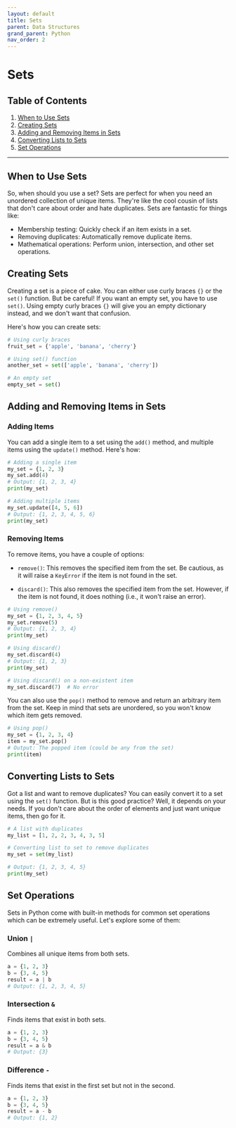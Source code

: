 ```yaml
---
layout: default
title: Sets
parent: Data Structures
grand_parent: Python
nav_order: 2
---
```


# Sets

## Table of Contents

1. [When to Use Sets](#when-to-use-sets)
2. [Creating Sets](#creating-sets)
3. [Adding and Removing Items in Sets](#adding-and-removing-items-in-sets)
4. [Converting Lists to Sets](#converting-lists-to-sets)
5. [Set Operations](#set-operations)

---

## When to Use Sets

 So, when should you use a set? Sets are perfect for when you need an unordered collection of unique items. They're like the cool cousin of lists that don't care about order and hate duplicates. Sets are fantastic for things like:

- Membership testing: Quickly check if an item exists in a set.
- Removing duplicates: Automatically remove duplicate items.
- Mathematical operations: Perform union, intersection, and other set operations.

## Creating Sets

Creating a set is a piece of cake. You can either use curly braces `{}` or the `set()` function. But be careful! If you want an empty set, you have to use `set()`. Using empty curly braces `{}` will give you an empty dictionary instead, and we don't want that confusion.

Here's how you can create sets:

```python
# Using curly braces
fruit_set = {'apple', 'banana', 'cherry'}

# Using set() function
another_set = set(['apple', 'banana', 'cherry'])

# An empty set
empty_set = set()
```

## Adding and Removing Items in Sets

### Adding Items

You can add a single item to a set using the `add()` method, and multiple items using the `update()` method. Here's how:

```python
# Adding a single item
my_set = {1, 2, 3}
my_set.add(4)
# Output: {1, 2, 3, 4}
print(my_set)

# Adding multiple items
my_set.update([4, 5, 6])
# Output: {1, 2, 3, 4, 5, 6}
print(my_set)
```

### Removing Items

To remove items, you have a couple of options:

- `remove()`: This removes the specified item from the set. Be cautious, as it will raise a `KeyError` if the item is not found in the set.
  
- `discard()`: This also removes the specified item from the set. However, if the item is not found, it does nothing (i.e., it won't raise an error).

```python
# Using remove()
my_set = {1, 2, 3, 4, 5}
my_set.remove(5)
# Output: {1, 2, 3, 4}
print(my_set)

# Using discard()
my_set.discard(4)
# Output: {1, 2, 3}
print(my_set)

# Using discard() on a non-existent item
my_set.discard(7)  # No error
```

You can also use the `pop()` method to remove and return an arbitrary item from the set. Keep in mind that sets are unordered, so you won't know which item gets removed.

```python
# Using pop()
my_set = {1, 2, 3, 4}
item = my_set.pop()
# Output: The popped item (could be any from the set)
print(item)
```

## Converting Lists to Sets

Got a list and want to remove duplicates? You can easily convert it to a set using the `set()` function. But is this good practice? Well, it depends on your needs. If you don't care about the order of elements and just want unique items, then go for it. 

```python
# A list with duplicates
my_list = [1, 2, 2, 3, 4, 3, 5]

# Converting list to set to remove duplicates
my_set = set(my_list)

# Output: {1, 2, 3, 4, 5}
print(my_set)
```

## Set Operations

Sets in Python come with built-in methods for common set operations which can be extremely useful. Let's explore some of them:

### Union `|`

Combines all unique items from both sets.

```python
a = {1, 2, 3}
b = {3, 4, 5}
result = a | b
# Output: {1, 2, 3, 4, 5}
```

### Intersection `&`

Finds items that exist in both sets.

```python
a = {1, 2, 3}
b = {3, 4, 5}
result = a & b
# Output: {3}
```

### Difference `-`

Finds items that exist in the first set but not in the second.

```python
a = {1, 2, 3}
b = {3, 4, 5}
result = a - b
# Output: {1, 2}
```


